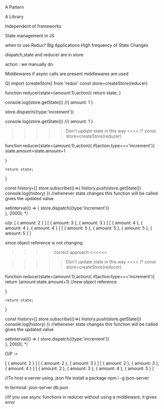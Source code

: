 A Pattern

A Library

Independent of frameworks

State management in JS

when to use Redux?
Big Applications
High frequency of State Changes

dispatch,state and reducer are in store

action : we manually do

Middlewares
if async calls are present middlewares are used

Q)
import {createStore} from 'redux'
const store=createStore(reducer)

function reducer(state={amount:1},action){
    return state;
}

console.log(store.getState()) //{ amount: 1 }

store.dispatch({type:'increment'})

console.log(store.getState()) //{ amount: 1 }


>>>>>Don't update state in this way <<<<
/*
const store=createStore(reducer)


function reducer(state={amount:1},action){
  if(action.type==='increment'){
      state.amount=state.amount+1

  }

    return state;
}

const history=[]
store.subscribe(()=>{
    history.push(store.getState())
console.log(history)
}) //whenever state changes this function will be called gives the updated value

setInterval(() => {
    store.dispatch({type:'increment'})  
}, 2000);
*/

o/p:
[ { amount: 2 } ]
[ { amount: 3 }, { amount: 3 } ]
[ { amount: 4 }, { amount: 4 }, { amount: 4 } ]
[ { amount: 5 }, { amount: 5 }, { amount: 5 }, { amount: 5 } ]

since object reference is not changing


>>>> correct approach <<<<<<

>>>>>Don't update state in this way <<<<
/*
const store=createStore(reducer)


function reducer(state={amount:1},action){
  if(action.type==='increment'){
   return {amount:state.amount+1} //new object reference

  }

    return state;
}

const history=[]
store.subscribe(()=>{
    history.push(store.getState())
console.log(history)
}) //whenever state changes this function will be called gives the updated value

setInterval(() => {
    store.dispatch({type:'increment'})  
}, 2000);
*/

O/P :=

[ { amount: 2 } ]
[ { amount: 2 }, { amount: 3 } ]
[ { amount: 2 }, { amount: 3 }, { amount: 4 } ]
[ { amount: 2 }, { amount: 3 }, { amount: 4 }, { amount: 5 } ] 

//To host a server using .json file
install a package npm i -g json-server

In terminal:
json-server db.json


//If you use async functions in reducer without using a middleware, it gives error